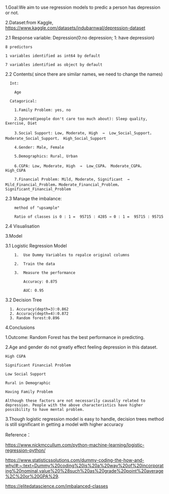 1.Goal:We aim to use regression models to predic a person has depression or not.

2.Dataset:from Kaggle, https://www.kaggle.com/datasets/indubarnwal/depression-dataset

2.1  Response variable: Depression(0:no depression; 1: have depression)

    8 predictors
    
    1 variables identified as int64 by default
    
    7 variables identified as object by default

2.2  Contents( since there are similar names, we need to change the names)

      Int: 
      
        Age
        
      Catagorical:
      
        1.Family Problem: yes, no

        2.Ignored(people don't care too much about): Sleep quality,	Exercise, Diet 

        3.Social Support: Low, Moderate, High  →  Low_Social_Support， Moderate_Social_Support， High_Social_Support

        4.Gender: Male, Female

        5.Demographics: Rural, Urban

        6.CGPA: Low, Moderate, High  →  Low_CGPA， Moderate_CGPA， High_CGPA

        7.Financial Problem: Mild, Moderate, Significant  →  Mild_Financial_Problem，Moderate_Financial_Problem， Significant_Financial_Problem	
    
2.3  Manage the imbalance:

        method of "upsample"

        Ratio of classes is 0 : 1 =  95715 : 4285 → 0 : 1 =  95715 : 95715
        

2.4 Visualisation

3.Model

  3.1  Logistic Regression Model

        1.  Use Dummy Variables to repalce original columns

        2.  Train the data

        3.  Measure the performance

            Accuracy: 0.875

            AUC: 0.95

  3.2  Decision Tree 

      1. Accuracy(depth=3):0.862
      2. Accuracy(depth=4):0.872
      3. Random forest:0.896

4.Conclusions

  1.Outcome: Random Forest has the best performance in predicting.
  
  2.Age and gender do not greatly effect feeling depression in this dataset.
   
    High CGPA
   
    Significant Financial Problem
   
    Low Social Support
   
    Rural in Demographic
   
    Having Family Problem
    
    Although these factors are not necessarily causally related to depression. People with the above characteristics have higher possibility to have mental problem. 
    
  3.Though logistic regression model is easy to handle, decision trees method is still significant in getting a model with higher accuracy

Reference：

https://www.nickmccullum.com/python-machine-learning/logistic-regression-python/

https://www.statisticssolutions.com/dummy-coding-the-how-and-why/#:~:text=Dummy%20coding%20is%20a%20way%20of%20incorporating%20nominal,value%20%28such%20as%20grade%20point%20average%2C%20or%20GPA%29.

https://elitedatascience.com/imbalanced-classes


